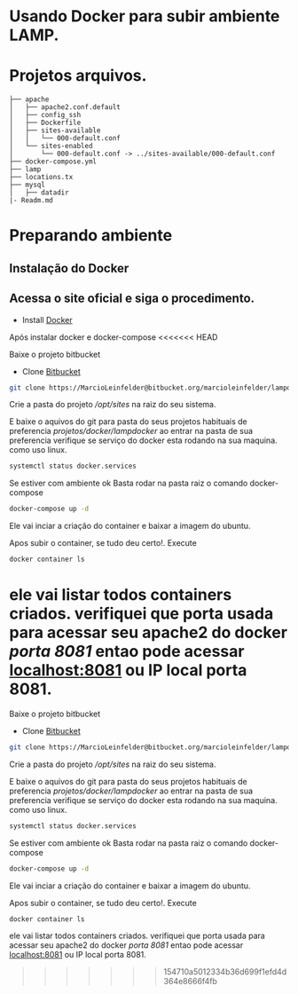 # Usando Docker para subir ambiente LAMP.

# Projetos arquivos.

``` text  
├── apache
│   ├── apache2.conf.default
│   ├── config_ssh
│   ├── Dockerfile
│   ├── sites-available
│   │   └── 000-default.conf
│   └── sites-enabled
│       └── 000-default.conf -> ../sites-available/000-default.conf
├── docker-compose.yml
├── lamp
├── locations.tx
├── mysql
│   ├── datadir
|- Readm.md
```

# Preparando ambiente 

## Instalação do Docker 

## Acessa o site oficial e siga o procedimento.

* Install [Docker](https://docs.docker.com/get-docker/)

Após instalar docker e docker-compose
<<<<<<< HEAD

Baixe o projeto bitbucket 
 
* Clone [Bitbucket](https://MarcioLeinfelder@bitbucket.org/marcioleinfelder/lampdocker.git)

``` bash 
git clone https://MarcioLeinfelder@bitbucket.org/marcioleinfelder/lampdocker.git
``` 

Crie a pasta do projeto _/opt/sites_ na raiz do seu sistema.

E baixe o aquivos do git para pasta do seus projetos habituais de preferencia _projetos/docker/lampdocker_
ao entrar na pasta de sua preferencia verifique se serviço do docker esta rodando na sua maquina.
como uso linux.

``` bash 
systemctl status docker.services
```
Se estiver com ambiente ok 
Basta rodar na pasta raiz o comando docker-compose
```bash 
docker-compose up -d 
```

Ele vai inciar a criação do container e baixar a imagem do ubuntu.

Apos subir o container, se tudo deu certo!.
Execute 
``` bash 
docker container ls
```

ele vai listar todos containers criados.
verifiquei que porta usada para acessar seu apache2 do docker _porta_ _8081_ entao pode acessar [localhost:8081](http://localhost:8081) ou IP local porta 8081.
=======

Baixe o projeto bitbucket 
 
* Clone [Bitbucket](https://MarcioLeinfelder@bitbucket.org/marcioleinfelder/lampdocker.git)

``` bash 
git clone https://MarcioLeinfelder@bitbucket.org/marcioleinfelder/lampdocker.git
``` 

Crie a pasta do projeto _/opt/sites_ na raiz do seu sistema.

E baixe o aquivos do git para pasta do seus projetos habituais de preferencia _projetos/docker/lampdocker_
ao entrar na pasta de sua preferencia verifique se serviço do docker esta rodando na sua maquina.
como uso linux.

``` bash 
systemctl status docker.services
```
Se estiver com ambiente ok 
Basta rodar na pasta raiz o comando docker-compose
```bash 
docker-compose up -d 
```

Ele vai inciar a criação do container e baixar a imagem do ubuntu.

Apos subir o container, se tudo deu certo!.
Execute 
``` bash 
docker container ls
```

ele vai listar todos containers criados.
verifiquei que porta usada para acessar seu apache2 do docker _porta_ _8081_ entao pode acessar [localhost:8081](http://localhost:8081) ou IP local porta 8081.

>>>>>>> 154710a5012334b36d699f1efd4d364e8666f4fb

